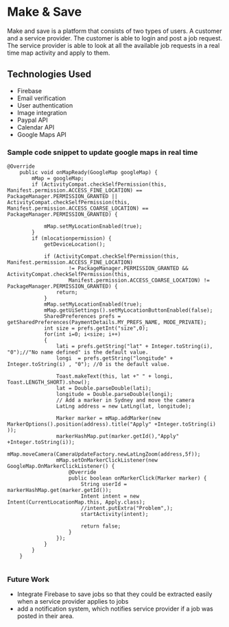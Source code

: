 # Make & Save
Make and save is a platform that consists of two types of users. A customer and a service provider. The customer is able to
login and post a job request. The service provider is able to look at all the available job requests in a real time map activity
and apply to them.

## Technologies Used
* Firebase
* Email verification
* User authentication
* Image integration
* Paypal API
* Calendar API
* Google Maps API


### Sample code snippet to update google maps in real time
````
@Override
    public void onMapReady(GoogleMap googleMap) {
        mMap = googleMap;
        if (ActivityCompat.checkSelfPermission(this, Manifest.permission.ACCESS_FINE_LOCATION) == PackageManager.PERMISSION_GRANTED || ActivityCompat.checkSelfPermission(this, Manifest.permission.ACCESS_COARSE_LOCATION) == PackageManager.PERMISSION_GRANTED) {

            mMap.setMyLocationEnabled(true);
        }
        if (mlocationpermission) {
            getDeviceLocation();

            if (ActivityCompat.checkSelfPermission(this, Manifest.permission.ACCESS_FINE_LOCATION)
                    != PackageManager.PERMISSION_GRANTED && ActivityCompat.checkSelfPermission(this,
                    Manifest.permission.ACCESS_COARSE_LOCATION) != PackageManager.PERMISSION_GRANTED) {
                return;
            }
            mMap.setMyLocationEnabled(true);
            mMap.getUiSettings().setMyLocationButtonEnabled(false);
            SharedPreferences prefs = getSharedPreferences(PaymentDetails.MY_PREFS_NAME, MODE_PRIVATE);
            int size = prefs.getInt("size",0);
            for(int i=0; i<size; i++)
            {
                lati = prefs.getString("lat" + Integer.toString(i), "0");//"No name defined" is the default value.
                longi  = prefs.getString("longitude" +  Integer.toString(i) , "0"); //0 is the default value.

                Toast.makeText(this, lat +" " + longi, Toast.LENGTH_SHORT).show();
                lat = Double.parseDouble(lati);
                longitude = Double.parseDouble(longi);
                // Add a marker in Sydney and move the camera
                LatLng address = new LatLng(lat, longitude);

                Marker marker = mMap.addMarker(new MarkerOptions().position(address).title("Apply" +Integer.toString(i) ));
                markerHashMap.put(marker.getId(),"Apply" +Integer.toString(i));
                mMap.moveCamera(CameraUpdateFactory.newLatLngZoom(address,5f));
                mMap.setOnMarkerClickListener(new GoogleMap.OnMarkerClickListener() {
                    @Override
                    public boolean onMarkerClick(Marker marker) {
                        String userId = markerHashMap.get(marker.getId());
                        Intent intent = new Intent(CurrentLocationMap.this, Apply.class);
                        //intent.putExtra("Problem",);
                        startActivity(intent);

                        return false;
                    }
                });
            }
        }
    }


````

### Future Work
* Integrate Firebase to save jobs so that they could be extracted easily when a service provider applies to jobs
* add a notification system, which notifies service provider if a job was posted in their area.


